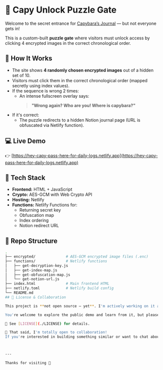 # 🦫 Capy Unlock Puzzle Gate

Welcome to the secret entrance for [Capybara’s Journal](https://hey-capy-pass-here-for-daily-logs.netlify.app/) — but not everyone gets in!

This is a custom-built **puzzle gate** where visitors must unlock access by clicking 4 encrypted images in the correct chronological order.

## 🔐 How It Works

- The site shows **4 randomly chosen encrypted images** out of a hidden set of 10.
- Visitors must click them in the correct chronological order (mapped secretly using index values).
- If the sequence is wrong 2 times:
  - An intense fullscreen overlay says:
    > **"Wrong again? Who are you! Where is capybara?"**
- If it's correct:
  - The puzzle redirects to a hidden Notion journal page (URL is obfuscated via Netlify function).

## 💻 Live Demo

👉 [https://hey-capy-pass-here-for-daily-logs.netlify.app](https://hey-capy-pass-here-for-daily-logs.netlify.app)



## 🔧 Tech Stack

- **Frontend:** HTML + JavaScript
- **Crypto:** AES-GCM with Web Crypto API
- **Hosting:** Netlify
- **Functions:** Netlify Functions for:
  - Returning secret key
  - Obfuscation map
  - Index ordering
  - Notion redirect URL

## 📁 Repo Structure

```bash
.
├── encrypted/              # AES-GCM encrypted image files (.enc)
├── functions/              # Netlify functions
│   ├── get-decryption-key.js
│   ├── get-index-map.js
│   ├── get-obfuscation-map.js
│   └── get-notion-url.js
├── index.html              # Main frontend HTML
├── netlify.toml            # Netlify build config
└── README.md
## 🤝 License & Collaboration

This project is **not open source — yet**. I'm actively working on it and exploring the best way to share it more broadly in the future.

You're welcome to explore the public demo and learn from it, but please **do not copy, reuse, or redistribute** the code, images, or concepts without permission.

📄 See [LICENSE](./LICENSE) for details.

🚀 That said, I'm totally open to collaboration!  
If you're interested in building something similar or want to chat about creative interactive web experiences, feel free to reach out.



---

Thanks for visiting 🐾